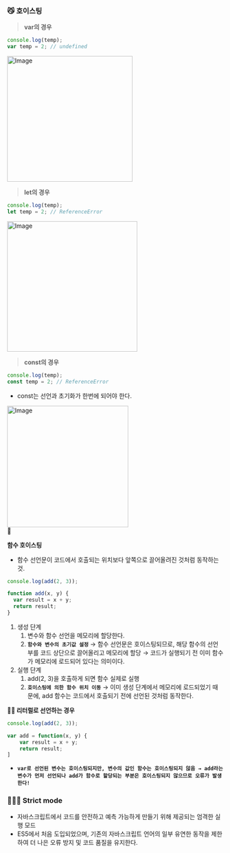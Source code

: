 ### 😼 호이스팅

> **var의 경우**

```jsx
console.log(temp);
var temp = 2; // undefined
```

<img width="292" alt="Image" src="https://github.com/user-attachments/assets/6b227352-464e-4cc1-b7bc-2929f5399444" />

> **let의 경우**

```jsx
console.log(temp);
let temp = 2; // ReferenceError
```

<img width="303" alt="Image" src="https://github.com/user-attachments/assets/a5099ea4-ecd1-4672-8235-acd7ab2625e7" />

> **const의 경우**

```jsx
console.log(temp);
const temp = 2; // ReferenceError
```

- const는 선언과 초기화가 한번에 되어야 한다.

 <img width="282" alt="Image" src="https://github.com/user-attachments/assets/8fad7c0b-87ce-4622-a15d-747daf8515fc" />

<aside>
🦈

**함수 호이스팅**

</aside>

- 함수 선언문이 코드에서 호출되는 위치보다 앞쪽으로 끌어올려진 것처럼 동작하는 것.

```jsx
console.log(add(2, 3));

function add(x, y) {
  var result = x + y;
  return result;
}
```

1. 생성 단계
   1. 변수와 함수 선언을 메모리에 할당한다.
   2. **`함수와 변수의 초기값 설정`** → 함수 선언문은 호이스팅되므로, 해당 함수의 선언부를 코드 상단으로 끌어올리고 메모리에 할당 → 코드가 실행되기 전 이미 함수가 메모리에 로드되어 있다는 의미이다.
2. 실행 단계
   1. add(2, 3)을 호출하게 되면 함수 실제로 실행
   2. **`호이스팅에 의한 함수 위치 이동`** → 이미 생성 단계에서 메모리에 로드되었기 때문에, add 함수는 코드에서 호출되기 전에 선언된 것처럼 동작한다.

**😵‍💫 리터럴로 선언하는 경우**

```jsx
console.log(add(2, 3));

var add = function(x, y) {
	var result = x + y;
	return result;
]
```

- **`var로 선언된 변수는 호이스팅되지만, 변수의 값인 함수는 호이스팅되지 않음 → add라는 변수가 먼저 선언되나 add가 함수로 할당되는 부분은 호이스팅되지 않으므로 오류가 발생한다!`**

### 🧏🏻‍♀️ Strict mode

- 자바스크립트에서 코드를 안전하고 예측 가능하게 만들기 위해 제공되는 엄격한 실행 모드
- ES5에서 처음 도입되었으며, 기존의 자바스크립트 언어의 일부 유연한 동작을 제한하여 더 나은 오류 방지 및 코드 품질을 유지한다.
